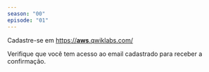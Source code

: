 ```yaml
---
season: "00"
episode: "01"
---
```

Cadastre-se em [https://__aws__.qwiklabs.com/](http://aws.qwiklabs.com)

Verifique que você tem acesso ao email cadastrado para receber a confirmação.